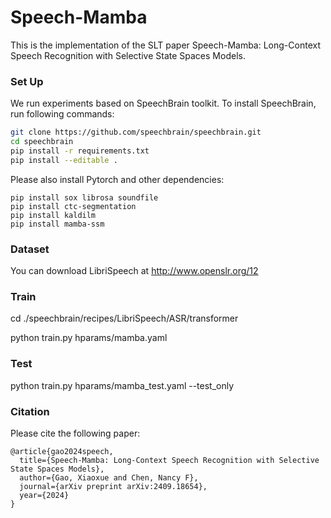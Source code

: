 # Speech-Mamba

This is the implementation of the SLT paper Speech-Mamba: Long-Context Speech Recognition with Selective State Spaces Models.

### Set Up

We run experiments based on SpeechBrain toolkit. To install SpeechBrain, run following commands:

```bash
git clone https://github.com/speechbrain/speechbrain.git
cd speechbrain
pip install -r requirements.txt
pip install --editable .
```
Please also install Pytorch and other dependencies:
```
pip install sox librosa soundfile
pip install ctc-segmentation
pip install kaldilm
pip install mamba-ssm
```
### Dataset
You can download LibriSpeech at http://www.openslr.org/12

### Train
cd ./speechbrain/recipes/LibriSpeech/ASR/transformer

python train.py hparams/mamba.yaml

### Test
python train.py hparams/mamba_test.yaml --test_only

### Citation
Please cite the following paper:
```
@article{gao2024speech,
  title={Speech-Mamba: Long-Context Speech Recognition with Selective State Spaces Models},
  author={Gao, Xiaoxue and Chen, Nancy F},
  journal={arXiv preprint arXiv:2409.18654},
  year={2024}
}

